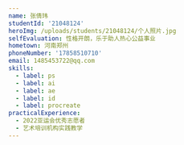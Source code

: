 ```yaml
---
name: 张倩玮
studentId: '21048124'
heroImg: /uploads/students/21048124/个人照片.jpg
selfEvaluation: 性格开朗，乐于助人热心公益事业
hometown: 河南郑州
phoneNumber: '17858510710'
email: 1485453722@qq.com
skills:
  - label: ps
  - label: ai
  - label: ae
  - label: id
  - label: procreate
practicalExperience:
  - 2022亚运会优秀志愿者
  - 艺术培训机构实践教学
---
```


